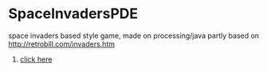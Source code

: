 # SpaceInvadersPDE
space invaders based style game, made on processing/java 
partly based on http://retrobill.com/invaders.htm

1. [click here](https://aferriss.github.io/SpaceInvadersPDE/onlineSpaceInvaders/index.html)
